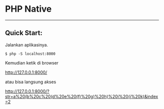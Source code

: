# PHP Native

---

## Quick Start:

Jalankan aplikasinya.

    $ php -S localhost:8000

Kemudian ketik di browser

http://127.0.0.1:8000/

atau bisa langsung akses

http://127.0.0.1:8000/?str=a%20(b%20c%20(d%20e%20(f)%20g)%20h)%20i%20(j%20k)&index=2

